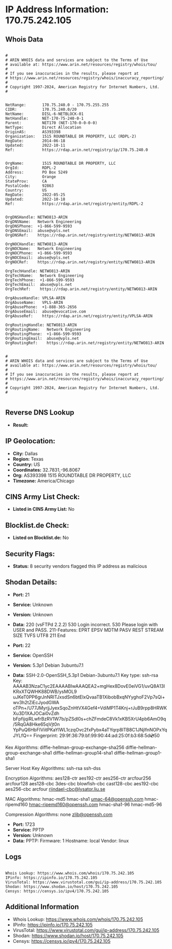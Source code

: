 # IP Address Information: 170.75.242.105

## Whois Data
```

#
# ARIN WHOIS data and services are subject to the Terms of Use
# available at: https://www.arin.net/resources/registry/whois/tou/
#
# If you see inaccuracies in the results, please report at
# https://www.arin.net/resources/registry/whois/inaccuracy_reporting/
#
# Copyright 1997-2024, American Registry for Internet Numbers, Ltd.
#


NetRange:       170.75.240.0 - 170.75.255.255
CIDR:           170.75.240.0/20
NetName:        DISL-6-NETBLOCK-01
NetHandle:      NET-170-75-240-0-1
Parent:         NET170 (NET-170-0-0-0-0)
NetType:        Direct Allocation
OriginAS:       AS393398
Organization:   1515 ROUNDTABLE DR PROPERTY, LLC (RDPL-2)
RegDate:        2014-06-18
Updated:        2022-10-11
Ref:            https://rdap.arin.net/registry/ip/170.75.240.0


OrgName:        1515 ROUNDTABLE DR PROPERTY, LLC
OrgId:          RDPL-2
Address:        PO Box 5249
City:           Orange
StateProv:      CA
PostalCode:     92863
Country:        US
RegDate:        2022-05-25
Updated:        2022-10-18
Ref:            https://rdap.arin.net/registry/entity/RDPL-2


OrgDNSHandle: NETWO813-ARIN
OrgDNSName:   Network Engineering
OrgDNSPhone:  +1-866-599-9593 
OrgDNSEmail:  abuse@vpls.net
OrgDNSRef:    https://rdap.arin.net/registry/entity/NETWO813-ARIN

OrgNOCHandle: NETWO813-ARIN
OrgNOCName:   Network Engineering
OrgNOCPhone:  +1-866-599-9593 
OrgNOCEmail:  abuse@vpls.net
OrgNOCRef:    https://rdap.arin.net/registry/entity/NETWO813-ARIN

OrgTechHandle: NETWO813-ARIN
OrgTechName:   Network Engineering
OrgTechPhone:  +1-866-599-9593 
OrgTechEmail:  abuse@vpls.net
OrgTechRef:    https://rdap.arin.net/registry/entity/NETWO813-ARIN

OrgAbuseHandle: VPLSA-ARIN
OrgAbuseName:   VPLS-ARIN
OrgAbusePhone:  +1-888-365-2656 
OrgAbuseEmail:  abuse@evocative.com
OrgAbuseRef:    https://rdap.arin.net/registry/entity/VPLSA-ARIN

OrgRoutingHandle: NETWO813-ARIN
OrgRoutingName:   Network Engineering
OrgRoutingPhone:  +1-866-599-9593 
OrgRoutingEmail:  abuse@vpls.net
OrgRoutingRef:    https://rdap.arin.net/registry/entity/NETWO813-ARIN


#
# ARIN WHOIS data and services are subject to the Terms of Use
# available at: https://www.arin.net/resources/registry/whois/tou/
#
# If you see inaccuracies in the results, please report at
# https://www.arin.net/resources/registry/whois/inaccuracy_reporting/
#
# Copyright 1997-2024, American Registry for Internet Numbers, Ltd.
#


```
## Reverse DNS Lookup
- **Result:** 

## IP Geolocation:
- **City:** Dallas
- **Region:** Texas
- **Country:** US
- **Coordinates:** 32.7831,-96.8067
- **Org:** AS393398 1515 ROUNDTABLE DR PROPERTY, LLC
- **Timezone:** America/Chicago

## CINS Army List Check:
- **Listed in CINS Army List:** 
No

## Blocklist.de Check:
- **Listed on Blocklist.de:** 
No

## Security Flags:
- **Status:** 8 security vendors flagged this IP address as malicious

## Shodan Details:
- **Port:** 21
- **Service:** Unknown
- **Version:** Unknown
- **Data:** 220 (vsFTPd 2.2.2)
530 Login incorrect.
530 Please login with USER and PASS.
211-Features:
 EPRT
 EPSV
 MDTM
 PASV
 REST STREAM
 SIZE
 TVFS
 UTF8
211 End


- **Port:** 22
- **Service:** OpenSSH
- **Version:** 5.3p1 Debian 3ubuntu7.1
- **Data:** SSH-2.0-OpenSSH_5.3p1 Debian-3ubuntu7.1
Key type: ssh-rsa
Key: AAAAB3NzaC1yc2EAAAABIwAAAQEA2+mgHex8DovE0eiVG1/uvQ8A13lKRxXTQWHK88DWB/ysMOL9
uJKeT0PP6grJnNRITJxsdSn6btElxQvaaTB1XibobBxqNYyghoF2Vp7sQi+wv3h2tZiEcJyodGWA
oTPn+/U77JMyrjjJyexSqoZnHtVX4Gef4+VdiMP1T4Knj+rJuB9rpp8HRWKXu3D1XAJOCai0vZdh
bFpfijqiRLwfrBzRV1W7b/pZSdl0s+chZFmdeC8Vk1xKB5XrU4pb6AmO9q/5RqGA8Hke65qVjt0n
YpPuQ6HbFIViitPKaYlWL1czqOvc2fxPybx4aTYqrp8lTB8C1JNjlfnNOPxYqJYLfQ==
Fingerprint: 29:9f:36:79:bf:99:90:44:ad:25:0f:b3:68:5d:cd:50

Kex Algorithms:
	diffie-hellman-group-exchange-sha256
	diffie-hellman-group-exchange-sha1
	diffie-hellman-group14-sha1
	diffie-hellman-group1-sha1

Server Host Key Algorithms:
	ssh-rsa
	ssh-dss

Encryption Algorithms:
	aes128-ctr
	aes192-ctr
	aes256-ctr
	arcfour256
	arcfour128
	aes128-cbc
	3des-cbc
	blowfish-cbc
	cast128-cbc
	aes192-cbc
	aes256-cbc
	arcfour
	rijndael-cbc@lysator.liu.se

MAC Algorithms:
	hmac-md5
	hmac-sha1
	umac-64@openssh.com
	hmac-ripemd160
	hmac-ripemd160@openssh.com
	hmac-sha1-96
	hmac-md5-96

Compression Algorithms:
	none
	zlib@openssh.com


- **Port:** 1723
- **Service:** PPTP
- **Version:** Unknown
- **Data:** PPTP:
  Firmware: 1
  Hostname: local
  Vendor: linux

## Logs
```

Whois Lookup: https://www.whois.com/whois/170.75.242.105
IPinfo: https://ipinfo.io/170.75.242.105
VirusTotal: https://www.virustotal.com/gui/ip-address/170.75.242.105
Shodan: https://www.shodan.io/host/170.75.242.105
Censys: https://censys.io/ipv4/170.75.242.105

```
## Additional Information
- Whois Lookup: https://www.whois.com/whois/170.75.242.105
- IPinfo: https://ipinfo.io/170.75.242.105
- VirusTotal: https://www.virustotal.com/gui/ip-address/170.75.242.105
- Shodan: https://www.shodan.io/host/170.75.242.105
- Censys: https://censys.io/ipv4/170.75.242.105

